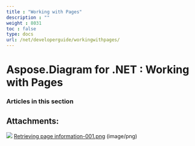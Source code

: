 ```yaml
---
title : "Working with Pages" 
description : "" 
weight : 8031 
toc : false
type: docs
url: /net/developerguide/workingwithpages/
---
```


# Aspose.Diagram for .NET : Working with Pages


### Articles in this section

           

## Attachments:

![](https://docs2.aspose.com/diagram/net/images/icons/bullet_blue.gif) [Retrieving page information-001.png](https://docs2.aspose.com/diagram/net/attachments/18350208/18546806.png) (image/png)  

